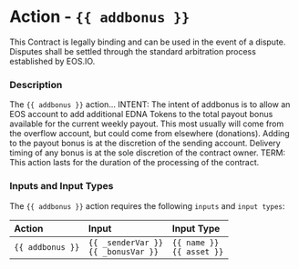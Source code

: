 # Action - `{{ addbonus }}`

This Contract is legally binding and can be used in the event of a dispute. Disputes shall be settled through the standard arbitration process established by EOS.IO.

### Description

The `{{ addbonus }}` action... 
INTENT: The intent of addbonus is to allow an EOS account to add additional EDNA Tokens to the total payout bonus available for the current weekly payout. This most usually will come from the overflow account, but could come from elsewhere (donations). Adding to the payout bonus is at the discretion of the sending account. Delivery timing of any bonus is at the sole discretion of the contract owner. 
TERM: This action lasts for the duration of the processing of the contract. 

### Inputs and Input Types

The `{{ addbonus }}` action requires the following `inputs` and `input types`:

| Action | Input | Input Type |
|:--|:--|:--|
| `{{ addbonus }}` | `{{ _senderVar }}`<br/>`{{ _bonusVar }}` | `{{ name }}`<br/>`{{ asset }}` |
